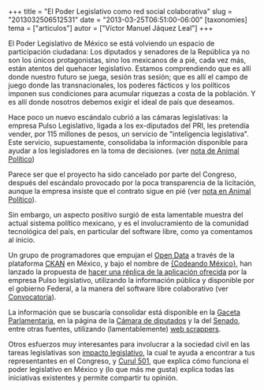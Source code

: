 +++
title = "El Poder Legislativo como red social colaborativa"
slug = "2013032506512531"
date = "2013-03-25T06:51:00-06:00"
[taxonomies]
tema = ["articulos"]
autor = ["Víctor Manuel Jáquez Leal"]
+++

El Poder Legislativo de México se está volviendo un espacio de participación
ciudadana: Los diputados y senadores de la República ya no son los únicos
protagonistas, sino los mexicanos de a pié, cada vez más, están atentos del
quehacer legislativo. Estamos comprendiendo que es allí donde nuestro futuro se
juega, sesión tras sesión; que es allí el campo de juego donde las
transnacionales, los poderes fácticos y los políticos imponen sus condiciones
para acumular riquezas a costa de la población. Y es allí donde nosotros debemos
exigir el ideal de país que deseamos.

Hace poco un nuevo escándalo cubrió a las cámaras legislativas: la empresa Pulso
Legislativo, ligada a los ex-diputados del PRI, les pretendía vender, por 115
millones de pesos, un servicio de "inteligencia legislativa". Este servicio,
supuestamente, consolidaba la información disponible para ayudar a los
legisladores en la toma de decisiones. (ver [nota de Animal
Político](http://www.animalpolitico.com/2013/03/contratacion-de-pulso-legislativo-viola-la-ley-expertos/))

Parece ser que el proyecto ha sido cancelado por parte del Congreso, después del
escándalo provocado por la poca transparencia de la licitación, aunque la
empresa insiste que el contrato sigue en pié (ver [nota en Animal
Político](http://www.animalpolitico.com/2013/03/firmamos-contrato-desde-enero-y-no-han-cancelado-pulso-legislativo/)).

<!-- more -->

Sin embargo, un aspecto positivo surgió de esta lamentable muestra del actual
sistema político mexicano, y es el involucramiento de la comunidad tecnológica
del país, en particular del software libre, como ya comentamos al inicio.

Un grupo de programadores que empujan el [Open Data](http://okfn.org/opendata/)
a través de la plataforma [CKAN](http://ckan.org/) en México, y bajo el nombre
de [{Codeando México}](http://codeandomexico.org/), han lanzado la propuesta de
[hacer una réplica de la aplicación
ofrecida](http://codeandomexico.org/proyectos/21) por la empresa Pulso
legislativo, utilizando la información pública y disponible por el gobierno
Federal, a la manera del software libre colaborativo (ver
[Convocatoria](http://goo.gl/rET6p)).

La información que se buscaría consolidar está disponible en la [Gaceta
Parlamentaria](http://gaceta.diputados.gob.mx/), en la página de la [Cámara de
diputados](http://www.diputados.gob.mx) y la del
[Senado](http://www.senado.gob.mx/), entre otras fuentes, utilizando
(lamentablemente) [web
scrappers](https://github.com/CodeandoMexico/los-scrapers).

Otros esfuerzos muy interesantes para involucrar a la sociedad civil en las
tareas legislativas son [impacto
legislativo](http://www.impactolegislativo.org.mx), la cual te ayuda a encontrar
a tus representantes en el Congreso, y [Curul 501](http://curul501.org/), que
explica cómo funciona el poder legislativo en México y (lo que más me gusta)
explica todas las iniciativas existentes y permite compartir tu opinión.
